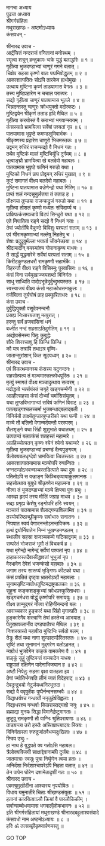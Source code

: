 मागचा अध्याय  
पुढचा अध्याय  
श्रीगर्गसंहिता  
मथुराखण्डः - अष्टमोऽध्यायः  
कंसवधम् -  
  
श्रीनारद उवाच -  
आर्द्रचित्तं नन्दराजं वनितानां मनोरथम् ।  
स्मृत्वा शत्रून् हन्तुकामः चक्रे युद्धं बलाद्धरिः ॥ १ ॥  
गृहीत्वा भुजदण्डाभ्यां चाणूरं गगने बलात् ।  
चिक्षेप सहसा कृष्णो वातः पद्ममिवोद्धृतम् ॥ २ ॥  
आकाशात्पतितः सोऽपि तारकेव ह्यधोमुखः ।  
उत्थाय मुष्टिना कृष्णं ताडयामास वेगतः ॥ ३ ॥  
तस्य मुष्टिप्रहारेण न चचाल परात्परः ।  
सद्यो गृहीत्वा चाणूरं पातयामास भूतले ॥ ४ ॥  
भिन्नदन्तस्तु चाणूरः क्रोधयुक्तो मदोत्कटः ।  
मुष्टिद्वयेन श्रीकृणं तताड हृदि मैथिल ॥ ५ ॥  
गृहीत्वा करयोस्तं वै कराभ्यां भगवान्स्वयम् ।  
कंसस्याग्रे भ्रामयित्वा सर्वेषां पश्यतां नृप ॥ ६ ॥  
पातयामास भूपृष्ठे कमण्डलुमिवार्भकः ।  
श्रीकृष्णस्य प्रहारेण चाणूरो भिन्नमस्तकः ॥ ७ ॥  
उद्वमन् रुधिरं राजन्सद्यो वै निधनं गतः ।  
तथैव मुष्टिकं मल्लं मुष्टिभिर्युधि दुर्गमम् ॥ ८ ॥  
धृत्वाङ्घ्रौ भ्रामयित्वा खे बलदेवो महाबलः ।  
पातयामास भूपृष्ठे फणिनं गरुडो यथा ।  
मुष्टिको निधनं प्राप प्रोद्वमन् रुधिरं मुखात् ॥ ९ ॥  
कूटं समागतं वीक्ष्य बलदेवो महाबलः ।  
मुष्टिना पातयामास वज्रेणेन्द्रो यथा गिरिम् ॥ १० ॥  
प्राप्तं शलं नन्दसूनुर्लत्तया तं तताड ह ।  
तीक्ष्णया तुण्डया राजन्कद्रुजं गरुडो यथा ॥ ११ ॥  
गृहीत्वा तोशलं कृष्णो मध्यतः संविदार्य्य च ।  
प्राक्षिपत्कंसमञ्चाग्रे विटपं सिन्धुरो यथा ॥ १२ ॥  
एते निपातिता रङ्गे सद्यो वै निधनं गताः ।  
तेषां ज्योतींषि वैकुण्ठे विविशुः पश्यतां सताम् ॥ १३ ॥  
एवं श्रीरामकृष्णाभ्यां मल्लेषु निहतेषु च ।  
शेषाः प्रदुद्रुवुर्मल्ला भयार्ता जीवनेच्छया ॥ १४ ॥  
श्रीदामादीन् वयस्यांश्च गोपानाकृष्य माधवः ।  
तै सार्द्धं युद्धमारेभे सर्वेषां पश्यतां सताम् ॥ १५ ॥  
किरीटकुण्डलधरौ रामकृष्णौ सहार्भकैः ।  
विहरन्तौ वीक्ष्य रङ्गे विसिस्मुः पुरवासिनः ॥ १६ ॥  
कंसं विना सर्वमुखाज्जयशब्दो विनिर्गतः ।  
साधु साध्विति वादोऽभून्नेदुर्दुन्दुभयस्ततः ॥ १७ ॥  
स्वस्याजयं वीक्ष्य कंसो महाक्रोधसमाकुलः ।  
वर्जयित्वा तूर्यघोषं प्राह प्रस्फुरिताधरः ॥ १८ ॥  
कंस उवाच -  
दुर्बुद्धियुक्तौ वसुदेवनन्दनौ  
     प्रसह्य निःसारयताशु मत्पुरात् ।  
हरन्तु सर्वं व्रजवासिनां धनं  
     बध्नीत नन्दं सहसाऽतिदुर्मतिम् ॥ १९ ॥  
अद्योग्रसेनस्य पितुः कुबुद्धेः  
     शौरेः शिरश्चाशु हि छिन्धि छिन्धि ।  
कौ यत्र तत्रापि तथाऽत्र वृष्णि-  
     जातान्सुरांशान् किल सूदयध्वम् ॥ २० ॥  
श्रीनारद उवाच -  
एवं विकत्थमानस्य कंसस्य यदुनन्दनः ।  
सहसोत्पत्य तं मञ्चमारुहत्क्रोधपूरितः ॥ २१ ॥  
मृत्युं स्मागतं वीक्ष्य मञ्चादुत्थाय सत्वरम् ।  
मदोद्धतो भर्त्सयंस्तं जगृहे खड्गचर्म्मणी ॥ २२ ॥  
अग्रहीत्सहसा कंसं दोर्भ्यां चर्मासिसंयुतम् ।  
यथा तुण्डविभागाभ्यां सविषं फणिनं विराट् ॥ २३ ॥  
पतत्खड्गश्चलच्चर्मा भुजबन्धाद्‌बलाद्‌बली ।  
विनिर्ययौ तार्क्ष्यतुण्डात्पुण्डरीको यथा फणी ॥ २४ ॥  
मञ्चे तौ बलिनौ वेगान्मर्दयन्तौ परस्परम् ।  
शैलशृङ्गे यथा सिंहौ शुशुभाते यथातथम् ॥ २५ ॥  
उत्पतन्तं बलात्कंसं शतहस्तं महाम्बरे ।  
अग्रहिच्चोत्पतन् कृष्णः श्येनं श्येनो यथाम्बरे ॥ २६ ॥  
गृहीत्वा भुजदण्डाभ्यां प्रचण्डं दैत्यपुङ्गवम् ।  
त्रैलोक्यबलधृग्देवो भ्रामयित्वा त्वितस्ततः ॥ २७ ॥  
आकाशात्पातयामास मञ्चोपरि रुषान्वितः ।  
भग्नदण्डोऽभवन्मञ्चस्तडित्पाते यथा द्रुमः ॥ २८ ॥  
पतितोऽपि स वज्राङ्ग किञ्चिद्‌व्यायाकुलमानसः ।  
सहसोत्थाय युयुधे श्रीकृष्णेन महात्मना ॥ २९ ॥  
नीत्वा तं भुजदण्डाभ्यां मञ्चे क्षिप्त्वा पुनः प्रभुः ।  
आरुह्य हृदयं तस्य मौलिं जग्राह माधव ॥ ३० ॥  
सद्यः प्रगृह्य केशेषु रङ्गोपरि हरिः स्वयम् ।  
मञ्चात्तं पातयामास शैलाद्गण्डशिलामिव ॥ ३१ ॥  
तस्योपरिष्ठाच्छ्रीकृष्णः सर्वाधारः सनातनः ।  
निपपात स्वयं वेगादनन्तोऽनन्तविक्रमः ॥ ३२ ॥  
इत्थं द्वयोर्निपातेन निम्नं भूखण्डमण्डलम् ।  
स्थालीव सहसा राजञ्चकम्पे घटिकाद्वयम् ॥ ३३ ॥  
सम्परेतं भोजराजं भूमौ तं विचकर्ष ह ।  
यथा मृगेन्द्रो नागेन्द्रं सर्वेषां पश्यतां नृप ॥ ३४ ॥  
हाहाकारस्तदैवासीद्धावतां भूभुजां नृप ।  
वैरभावेन देवेशं भजन्कंसो महाबलः ॥ ३५ ॥  
जगाम तस्य सारूप्यं भृङ्गिणः कीटको यथा ।  
कंसं प्रपतितं दृष्ट्वा भ्रातरोऽष्टौ महाबलाः ।  
सुनामसृष्टिन्यग्रोधतुष्टिमद्राष्ट्रपालकाः ॥ ३६ ॥  
सुहुना कङ्कशङ्कुभ्यां क्रोधप्रस्फुरिताधराः ।  
खड्गचर्मधरा योद्धुं कृष्णोपरि समाययुः ॥ ३७ ॥  
वीक्ष्य तान्मुद्‌गरं नीत्वा रोहिणीनन्दनो बलः ।  
आराच्चकार हुङ्कारं यथा सिंहो मृगान्प्रति ॥ ३८ ॥  
हुङ्कारेणैव शस्त्राणि तेषां हस्तेभ्य आभयात् ।  
पेतुराम्रफलानीव दण्डघातैश्च मैथिल ॥ ३९ ॥  
निःशस्त्रास्ते महावीरा मुष्टिभिः सर्वतो बलम् ।  
तेडुः शैलं यथा नागा शुण्डादण्डैरितस्ततः ॥ ४० ॥  
सृष्टिं तथा सुनामानं मुद्‌गरेण बलोऽहनत् ।  
न्यग्रोधं भुजवेगेन कङ्कं वामकरेण वै ॥ ४१ ॥  
शङ्कुं सुहुं तुष्टिमन्तं वामपादेन माधवः ।  
राष्ट्रपालं दक्षिणेन पादेनाभिजघान ह ॥ ४२ ॥  
अष्टौ निपेतुः सहसा वृक्षा वातहता इव ।  
तेषां ज्योतिर्भगवति लीनं जातं विदेहराट् ॥ ४३ ॥  
देवदुन्दुभयो नेदुर्जयध्वनिरभूत्तदा ।  
सद्यो वै ववृषुर्देवाः पुष्पैर्नन्दनसम्भवैः ॥ ४४ ॥  
विद्याधर्यश्च गन्धर्व्यो ननृतुर्हर्षविह्वलाः ।  
विद्याधरश्च गन्धर्वाः किन्नरास्तद्‌यशो जगुः ॥ ४५ ॥  
ब्रह्माद्या मुनयः सिद्धा विमानैर्द्रष्टुमागताः ।  
तुष्टुवू रामकृष्णौ तौ वाग्भिः श्रुतिपरायणाः ॥ ४६ ॥  
ताडयन्त्य उरो हस्तैः अस्तिप्राप्त्यादयः स्त्रियः ।  
विनिर्गतास्ता रुरुदुर्जातवैधव्यदुःखिताः ॥ ४७ ॥  
स्त्रिय उचुः -  
हा नाथ हे युद्धपते क्व गतोऽसि महाबल।  
त्रैलोक्यविजयी साक्षाद्देवानामपि दुर्जयः ॥ ४८ ॥  
जातमात्राः स्वसुः पुत्रा निर्घृणेन त्वया हताः ।  
अनिर्दशा निर्दशाश्चापरेऽपि निहता बलात् ॥ ४९ ॥  
तेन पापेन घोरेण दशामेतादृशीं गतः ॥ ५० ॥  
श्रीनारद उवाच -  
एवमश्रुमुखीर्दीना आश्वास्य नृपयोषितः ।  
विधाय यमुनातीरे चिताः श्रीखण्डसंयुताः ॥ ५१ ॥  
हतानां कारयित्वाऽसौ क्रियां वै पारलौकिकीम् ।  
सर्वान्सम्बोधयामास भगवाल्ँलोकभावनः ॥ ५२ ॥  
इति श्रीगर्गसंहितायां मथुराखण्डे श्रीनारदबहुलाश्वसंवादे  
कंसवधो नाम अष्टमोऽध्यायः ॥ ८ ॥  
हरिः ॐ तत्सच्छ्रीकृष्णार्पणमस्तु ॥  
  
GO TOP
